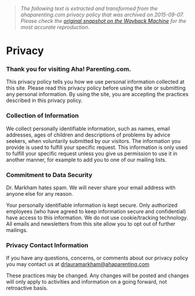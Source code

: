 > *The following text is extracted and transformed from the ahaparenting.com privacy policy that was archived on 2015-09-07. Please check the [original snapshot on the Wayback Machine](https://web.archive.org/web/20150907041906id_/http%3A//www.ahaparenting.com/privacy) for the most accurate reproduction.*

# Privacy

###  Thank you for visiting Aha! Parenting.com.

This privacy policy tells you how we use personal information collected at this site. Please read this privacy policy before using the site or submitting any personal information. By using the site, you are accepting the practices described in this privacy policy.

### Collection of Information

We collect personally identifiable information, such as names, email addresses, ages of children and descriptions of problems by advice seekers, when voluntarily submitted by our visitors. The information you provide is used to fulfill your specific request. This information is only used to fulfill your specific request unless you give us permission to use it in another manner, for example to add you to one of our mailing lists.

### Commitment to Data Security

Dr. Markham hates spam. We will never share your email address with anyone else for any reason. 

Your personally identifiable information is kept secure. Only authorized employees (who have agreed to keep information secure and confidential) have access to this information. We do not use cookie/tracking technology. All emails and newsletters from this site allow you to opt out of further mailings.

### Privacy Contact Information

If you have any questions, concerns, or comments about our privacy policy you may contact us at drlauramarkham@ahaparenting.com

These practices may be changed. Any changes will be posted and changes will only apply to activities and information on a going forward, not retroactive basis. 
